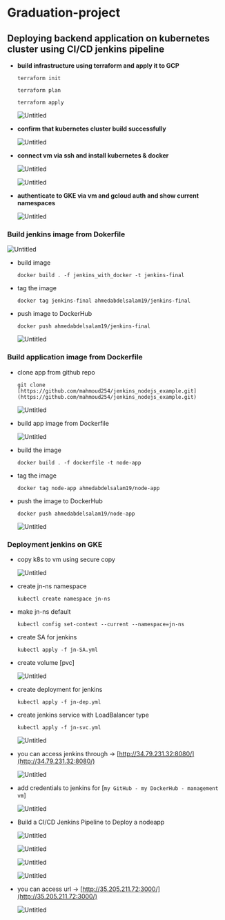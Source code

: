 # Graduation-project

## Deploying backend application on kubernetes cluster using CI/CD jenkins pipeline

- **build infrastructure using terraform and apply it to GCP**
    
    `terraform init` 
    
    `terraform plan`
    
    `terraform apply` 
    
    ![Untitled](Graduation-project%20b2a4375d36e64dffbf09115999ebb5e4/Untitled.png)
    

- **confirm that kubernetes cluster build successfully**
    
    ![Untitled](Graduation-project%20b2a4375d36e64dffbf09115999ebb5e4/Untitled%201.png)
    

- **connect vm via ssh and install kubernetes & docker**
    
    ![Untitled](Graduation-project%20b2a4375d36e64dffbf09115999ebb5e4/Untitled%202.png)
    
    ![Untitled](Graduation-project%20b2a4375d36e64dffbf09115999ebb5e4/Untitled%203.png)
    

- **authenticate to GKE via vm and gcloud auth  and show current namespaces**
    
    ![Untitled](Graduation-project%20b2a4375d36e64dffbf09115999ebb5e4/Untitled%204.png)
    

### **Build jenkins image from Dokerfile**

       

![Untitled](Graduation-project%20b2a4375d36e64dffbf09115999ebb5e4/Untitled%205.png)

- build image
    
    `docker build . -f jenkins_with_docker -t jenkins-final`
    
- tag the image
    
    `docker tag jenkins-final ahmedabdelsalam19/jenkins-final`
    
- push image to DockerHub
    
    `docker push ahmedabdelsalam19/jenkins-final`
    
    ![Untitled](Graduation-project%20b2a4375d36e64dffbf09115999ebb5e4/Untitled%206.png)
    

### Build application image from Dockerfile

- clone app from github repo
    
    `git clone [https://github.com/mahmoud254/jenkins_nodejs_example.git](https://github.com/mahmoud254/jenkins_nodejs_example.git)`
    
    ![Untitled](Graduation-project%20b2a4375d36e64dffbf09115999ebb5e4/Untitled%207.png)
    

- build app image from Dockerfile
    
    ![Untitled](Graduation-project%20b2a4375d36e64dffbf09115999ebb5e4/Untitled%208.png)
    
- build the image
    
    `docker build . -f dockerfile -t node-app`
    
- tag the image
    
    `docker tag node-app ahmedabdelsalam19/node-app`
    
- push the image to DockerHub
    
    `docker push ahmedabdelsalam19/node-app`
    
    ![Untitled](Graduation-project%20b2a4375d36e64dffbf09115999ebb5e4/Untitled%209.png)
    

### Deployment jenkins on GKE

- copy k8s to vm  using secure copy
    
    ![Untitled](Graduation-project%20b2a4375d36e64dffbf09115999ebb5e4/Untitled%2010.png)
    
- create jn-ns namespace
    
    `kubectl create namespace jn-ns`
    
- make jn-ns default
    
    `kubectl config set-context --current --namespace=jn-ns`
    
- create SA for jenkins
    
    `kubectl apply -f jn-SA.yml`
    
- create volume  [pvc]
    
    ![Untitled](Graduation-project%20b2a4375d36e64dffbf09115999ebb5e4/Untitled%2011.png)
    
- create deployment for jenkins
    
    `kubectl apply -f jn-dep.yml`
    
- create jenkins service with LoadBalancer type
    
    `kubectl apply -f jn-svc.yml`
    
    ![Untitled](Graduation-project%20b2a4375d36e64dffbf09115999ebb5e4/Untitled%2012.png)
    
- you can access jenkins through → [http://34.79.231.32:8080/](http://34.79.231.32:8080/)
    
    ![Untitled](Graduation-project%20b2a4375d36e64dffbf09115999ebb5e4/Untitled%2013.png)
    

- add credentials to jenkins for [`my GitHub - my DockerHub - management vm`]
    
    ![Untitled](Graduation-project%20b2a4375d36e64dffbf09115999ebb5e4/Untitled%2014.png)
    

- Build a CI/CD Jenkins Pipeline to Deploy a nodeapp
    
    ![Untitled](Graduation-project%20b2a4375d36e64dffbf09115999ebb5e4/Untitled%2015.png)
    
    ![Untitled](Graduation-project%20b2a4375d36e64dffbf09115999ebb5e4/Untitled%2016.png)
    
    ![Untitled](Graduation-project%20b2a4375d36e64dffbf09115999ebb5e4/Untitled%2017.png)
    
    ![Untitled](Graduation-project%20b2a4375d36e64dffbf09115999ebb5e4/Untitled%2018.png)
    
- you can access url → [http://35.205.211.72:3000/](http://35.205.211.72:3000/)
    
    ![Untitled](Graduation-project%20b2a4375d36e64dffbf09115999ebb5e4/Untitled%2019.png)